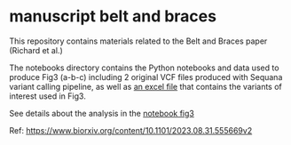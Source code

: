 # manuscript belt and braces

This repository contains materials related to the Belt and Braces paper (Richard et al.) 

The notebooks directory contains the Python notebooks and data used to produce Fig3 (a-b-c)
including 2 original VCF files produced with Sequana variant calling pipeline, as well as 
[an excel file](notebooks/variants_intlA.xlsx) that contains the variants of interest used in Fig3.

See details about the analysis in the [notebook fig3](notebooks/fig3.ipynb)




Ref: https://www.biorxiv.org/content/10.1101/2023.08.31.555669v2
